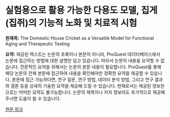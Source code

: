 # 실험용으로 활용 가능한 다용도 모델, 집게(집쥐)의 기능적 노화 및 치료적 시험

**원제목:** The Domestic House Cricket as a Versatile Model for Functional Aging and Therapeutic Testing

**요약:** 제공된 텍스트는 논문의 초록이나 본문이 아니라, ProQuest 데이터베이스에서 논문에 접근하는 방법에 대한 설명만 담고 있습니다. 따라서 논문의 내용을 요약할 수 없습니다.  전문적인 요약을 위해서는 논문의 본문 내용이 필요합니다.  ProQuest를 통해 해당 논문의 전체 본문에 접근하여 내용을 확인해야만 정확한 요약을 제공할 수 있습니다.  본문에 접근 가능하다면, 연구 질문, 연구 방법, 데이터 분석 방법, 그리고 연구 결과와 결론 등을 상세히 기술한 요약을 제공해 드릴 수 있습니다.  현재로서는 제공된 정보만으로는 어떠한 요약도 불가능합니다.  논문의 제목이나 저자 정보라도 추가적으로 제공해주시면 도움이 될 수 있습니다.

[원문 링크](https://search.proquest.com/openview/7746b8c253fe2a53848304c8c20a7c52/1?pq-origsite=gscholar&cbl=18750&diss=y)
